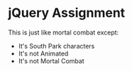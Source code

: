 # jQuery Assignment

This is just like mortal combat except:

  * It's South Park characters
  * It's not Animated
  * It's not Mortal Combat
